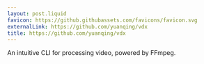 ```yaml
---
layout: post.liquid
favicon: https://github.githubassets.com/favicons/favicon.svg
externalLink: https://github.com/yuanqing/vdx
title: https://github.com/yuanqing/vdx
---
```


An intuitive CLI for processing video, powered by FFmpeg.
